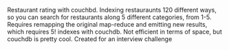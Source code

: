 Restaurant rating with couchbd. Indexing restauraunts 120 different ways, so you can search for restaurants along 5 different categories, from 1-5. Requires remapping the original map-reduce and emitting new results, which requires 5! indexes with couchdb. Not efficient in terms of space, but couchdb is pretty cool. Created for an interview challenge
